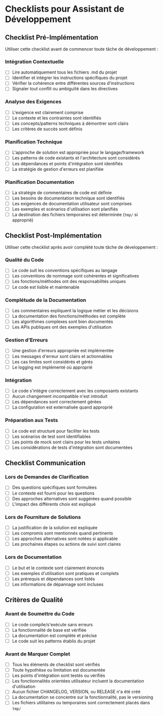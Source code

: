 # Checklists pour Assistant de Développement

## Checklist Pré-Implémentation

Utiliser cette checklist avant de commencer toute tâche de développement :

### Intégration Contextuelle
- [ ] Lire automatiquement tous les fichiers .md du projet
- [ ] Identifier et intégrer les instructions spécifiques du projet
- [ ] Vérifier la cohérence entre différentes sources d'instructions
- [ ] Signaler tout conflit ou ambiguïté dans les directives

### Analyse des Exigences
- [ ] L'exigence est clairement comprise
- [ ] Le contexte et les contraintes sont identifiés
- [ ] Les concepts/patterns techniques à démontrer sont clairs
- [ ] Les critères de succès sont définis

### Planification Technique
- [ ] L'approche de solution est appropriée pour le langage/framework
- [ ] Les patterns de code existants et l'architecture sont considérés
- [ ] Les dépendances et points d'intégration sont identifiés
- [ ] La stratégie de gestion d'erreurs est planifiée

### Planification Documentation
- [ ] La stratégie de commentaires de code est définie
- [ ] Les besoins de documentation technique sont identifiés
- [ ] Les exigences de documentation utilisateur sont comprises
- [ ] Les exemples et scénarios d'utilisation sont planifiés
- [ ] La destination des fichiers temporaires est déterminée (`tmp/` si approprié)

## Checklist Post-Implémentation

Utiliser cette checklist après avoir complété toute tâche de développement :

### Qualité du Code
- [ ] Le code suit les conventions spécifiques au langage
- [ ] Les conventions de nommage sont cohérentes et significatives
- [ ] Les fonctions/méthodes ont des responsabilités uniques
- [ ] Le code est lisible et maintenable

### Complétude de la Documentation
- [ ] Les commentaires expliquent la logique métier et les décisions
- [ ] La documentation des fonctions/méthodes est complète
- [ ] Les algorithmes complexes sont bien documentés
- [ ] Les APIs publiques ont des exemples d'utilisation

### Gestion d'Erreurs
- [ ] Une gestion d'erreurs appropriée est implémentée
- [ ] Les messages d'erreur sont clairs et actionnables
- [ ] Les cas limites sont considérés et gérés
- [ ] Le logging est implémenté où approprié

### Intégration
- [ ] Le code s'intègre correctement avec les composants existants
- [ ] Aucun changement incompatible n'est introduit
- [ ] Les dépendances sont correctement gérées
- [ ] La configuration est externalisée quand approprié

### Préparation aux Tests
- [ ] Le code est structuré pour faciliter les tests
- [ ] Les scénarios de test sont identifiables
- [ ] Les points de mock sont clairs pour les tests unitaires
- [ ] Les considérations de tests d'intégration sont documentées

## Checklist Communication

### Lors de Demandes de Clarification
- [ ] Des questions spécifiques sont formulées
- [ ] Le contexte est fourni pour les questions
- [ ] Des approches alternatives sont suggérées quand possible
- [ ] L'impact des différents choix est expliqué

### Lors de Fourniture de Solutions
- [ ] La justification de la solution est expliquée
- [ ] Les compromis sont mentionnés quand pertinents
- [ ] Les approches alternatives sont notées si applicable
- [ ] Les prochaines étapes ou actions de suivi sont claires

### Lors de Documentation
- [ ] Le but et le contexte sont clairement énoncés
- [ ] Les exemples d'utilisation sont pratiques et complets
- [ ] Les prérequis et dépendances sont listés
- [ ] Les informations de dépannage sont incluses

## Critères de Qualité

### Avant de Soumettre du Code
- [ ] Le code compile/s'exécute sans erreurs
- [ ] La fonctionnalité de base est vérifiée
- [ ] La documentation est complète et précise
- [ ] Le code suit les patterns établis du projet

### Avant de Marquer Complet
- [ ] Tous les éléments de checklist sont vérifiés
- [ ] Toute hypothèse ou limitation est documentée
- [ ] Les points d'intégration sont testés ou vérifiés
- [ ] Les fonctionnalités orientées utilisateur incluent la documentation d'utilisation
- [ ] Aucun fichier CHANGELOG, VERSION, ou RELEASE n'a été créé
- [ ] La documentation se concentre sur la fonctionnalité, pas le versioning
- [ ] Les fichiers utilitaires ou temporaires sont correctement placés dans `tmp/`
